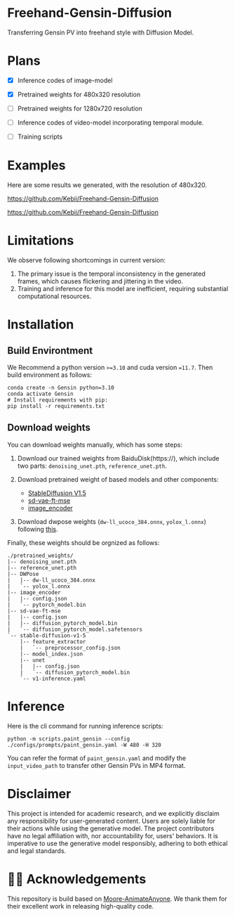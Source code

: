 # Freehand-Gensin-Diffusion
Transferring Gensin PV into freehand style with Diffusion Model.

# Plans
- [x] Inference codes of image-model
- [x] Pretrained weights for 480x320 resolution
- [ ] Pretrained weights for 1280x720 resolution
- [ ] Inference codes of video-model incorporating temporal module.
- [ ] Training scripts


# Examples 

Here are some results we generated, with the resolution of 480x320.

https://github.com/Kebii/Freehand-Gensin-Diffusion

https://github.com/Kebii/Freehand-Gensin-Diffusion

# Limitations
We observe following shortcomings in current version:
1. The primary issue is the temporal inconsistency in the generated frames, which causes flickering and jittering in the video.
2. Training and inference for this model are inefficient, requiring substantial computational resources.

# Installation

## Build Environtment

We Recommend a python version `>=3.10` and cuda version `=11.7`. Then build environment as follows:

```shell
conda create -n Gensin python=3.10
conda activate Gensin
# Install requirements with pip:
pip install -r requirements.txt
```

## Download weights

You can download weights manually, which has some steps:

1. Download our trained weights from BaiduDisk(https://), which include two parts: `denoising_unet.pth`, `reference_unet.pth`.

2. Download pretrained weight of based models and other components: 
    - [StableDiffusion V1.5](https://huggingface.co/runwayml/stable-diffusion-v1-5)
    - [sd-vae-ft-mse](https://huggingface.co/stabilityai/sd-vae-ft-mse)
    - [image_encoder](https://huggingface.co/lambdalabs/sd-image-variations-diffusers/tree/main/image_encoder)

3. Download dwpose weights (`dw-ll_ucoco_384.onnx`, `yolox_l.onnx`) following [this](https://github.com/IDEA-Research/DWPose?tab=readme-ov-file#-dwpose-for-controlnet).

Finally, these weights should be orgnized as follows:

```text
./pretrained_weights/
|-- denoising_unet.pth
|-- reference_unet.pth
|-- DWPose
|   |-- dw-ll_ucoco_384.onnx
|   `-- yolox_l.onnx
|-- image_encoder
|   |-- config.json
|   `-- pytorch_model.bin
|-- sd-vae-ft-mse
|   |-- config.json
|   |-- diffusion_pytorch_model.bin
|   `-- diffusion_pytorch_model.safetensors
`-- stable-diffusion-v1-5
    |-- feature_extractor
    |   `-- preprocessor_config.json
    |-- model_index.json
    |-- unet
    |   |-- config.json
    |   `-- diffusion_pytorch_model.bin
    `-- v1-inference.yaml
```

# Inference 

Here is the cli command for running inference scripts:

```shell
python -m scripts.paint_gensin --config ./configs/prompts/paint_gensin.yaml -W 480 -H 320
```

You can refer the format of `paint_gensin.yaml` and modify the `input_video_path` to transfer other Gensin PVs in MP4 format.

# Disclaimer

This project is intended for academic research, and we explicitly disclaim any responsibility for user-generated content. Users are solely liable for their actions while using the generative model. The project contributors have no legal affiliation with, nor accountability for, users' behaviors. It is imperative to use the generative model responsibly, adhering to both ethical and legal standards.

# 🙏🏻 Acknowledgements

This repository is build based on [Moore-AnimateAnyone](https://github.com/MooreThreads/Moore-AnimateAnyone). We thank them for their excellent work in releasing high-quality code.
